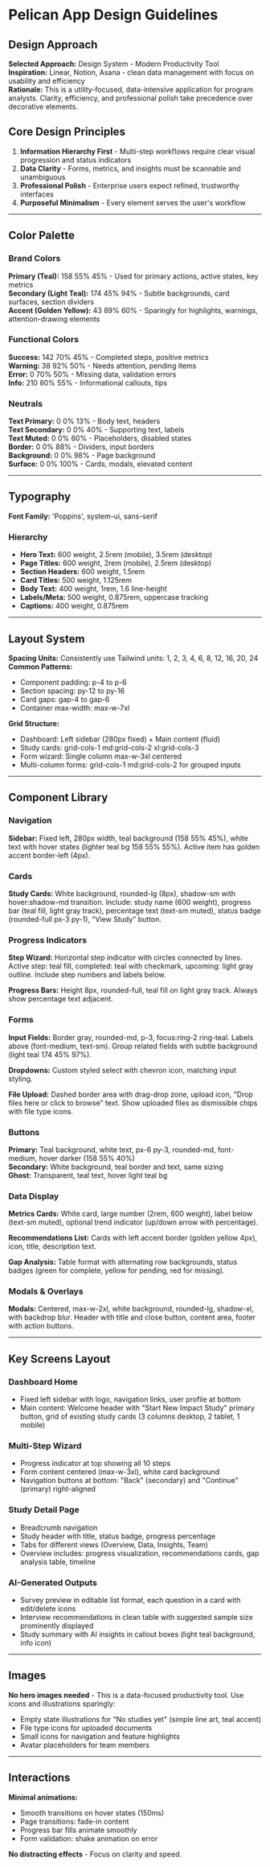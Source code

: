 # Pelican App Design Guidelines

## Design Approach
**Selected Approach:** Design System - Modern Productivity Tool  
**Inspiration:** Linear, Notion, Asana - clean data management with focus on usability and efficiency  
**Rationale:** This is a utility-focused, data-intensive application for program analysts. Clarity, efficiency, and professional polish take precedence over decorative elements.

## Core Design Principles
1. **Information Hierarchy First** - Multi-step workflows require clear visual progression and status indicators
2. **Data Clarity** - Forms, metrics, and insights must be scannable and unambiguous
3. **Professional Polish** - Enterprise users expect refined, trustworthy interfaces
4. **Purposeful Minimalism** - Every element serves the user's workflow

---

## Color Palette

### Brand Colors
**Primary (Teal):** 158 55% 45% - Used for primary actions, active states, key metrics  
**Secondary (Light Teal):** 174 45% 94% - Subtle backgrounds, card surfaces, section dividers  
**Accent (Golden Yellow):** 43 89% 60% - Sparingly for highlights, warnings, attention-drawing elements

### Functional Colors
**Success:** 142 70% 45% - Completed steps, positive metrics  
**Warning:** 38 92% 50% - Needs attention, pending items  
**Error:** 0 70% 50% - Missing data, validation errors  
**Info:** 210 80% 55% - Informational callouts, tips

### Neutrals
**Text Primary:** 0 0% 13% - Body text, headers  
**Text Secondary:** 0 0% 40% - Supporting text, labels  
**Text Muted:** 0 0% 60% - Placeholders, disabled states  
**Border:** 0 0% 88% - Dividers, input borders  
**Background:** 0 0% 98% - Page background  
**Surface:** 0 0% 100% - Cards, modals, elevated content

---

## Typography

**Font Family:** 'Poppins', system-ui, sans-serif

### Hierarchy
- **Hero Text:** 600 weight, 2.5rem (mobile), 3.5rem (desktop)
- **Page Titles:** 600 weight, 2rem (mobile), 2.5rem (desktop)
- **Section Headers:** 600 weight, 1.5rem
- **Card Titles:** 500 weight, 1.125rem
- **Body Text:** 400 weight, 1rem, 1.6 line-height
- **Labels/Meta:** 500 weight, 0.875rem, uppercase tracking
- **Captions:** 400 weight, 0.875rem

---

## Layout System

**Spacing Units:** Consistently use Tailwind units: 1, 2, 3, 4, 6, 8, 12, 16, 20, 24  
**Common Patterns:**
- Component padding: p-4 to p-6
- Section spacing: py-12 to py-16
- Card gaps: gap-4 to gap-6
- Container max-width: max-w-7xl

**Grid Structure:**
- Dashboard: Left sidebar (280px fixed) + Main content (fluid)
- Study cards: grid-cols-1 md:grid-cols-2 xl:grid-cols-3
- Form wizard: Single column max-w-3xl centered
- Multi-column forms: grid-cols-1 md:grid-cols-2 for grouped inputs

---

## Component Library

### Navigation
**Sidebar:** Fixed left, 280px width, teal background (158 55% 45%), white text with hover states (lighter teal bg 158 55% 55%). Active item has golden accent border-left (4px).

### Cards
**Study Cards:** White background, rounded-lg (8px), shadow-sm with hover:shadow-md transition. Include: study name (600 weight), progress bar (teal fill, light gray track), percentage text (text-sm muted), status badge (rounded-full px-3 py-1), "View Study" button.

### Progress Indicators
**Step Wizard:** Horizontal step indicator with circles connected by lines. Active step: teal fill, completed: teal with checkmark, upcoming: light gray outline. Include step numbers and labels below.

**Progress Bars:** Height 8px, rounded-full, teal fill on light gray track. Always show percentage text adjacent.

### Forms
**Input Fields:** Border gray, rounded-md, p-3, focus:ring-2 ring-teal. Labels above (font-medium, text-sm). Group related fields with subtle background (light teal 174 45% 97%).

**Dropdowns:** Custom styled select with chevron icon, matching input styling.

**File Upload:** Dashed border area with drag-drop zone, upload icon, "Drop files here or click to browse" text. Show uploaded files as dismissible chips with file type icons.

### Buttons
**Primary:** Teal background, white text, px-6 py-3, rounded-md, font-medium, hover darker (158 55% 40%)  
**Secondary:** White background, teal border and text, same sizing  
**Ghost:** Transparent, teal text, hover light teal bg

### Data Display
**Metrics Cards:** White card, large number (2rem, 600 weight), label below (text-sm muted), optional trend indicator (up/down arrow with percentage).

**Recommendations List:** Cards with left accent border (golden yellow 4px), icon, title, description text.

**Gap Analysis:** Table format with alternating row backgrounds, status badges (green for complete, yellow for pending, red for missing).

### Modals & Overlays
**Modals:** Centered, max-w-2xl, white background, rounded-lg, shadow-xl, with backdrop blur. Header with title and close button, content area, footer with action buttons.

---

## Key Screens Layout

### Dashboard Home
- Fixed left sidebar with logo, navigation links, user profile at bottom
- Main content: Welcome header with "Start New Impact Study" primary button, grid of existing study cards (3 columns desktop, 2 tablet, 1 mobile)

### Multi-Step Wizard
- Progress indicator at top showing all 10 steps
- Form content centered (max-w-3xl), white card background
- Navigation buttons at bottom: "Back" (secondary) and "Continue" (primary) right-aligned

### Study Detail Page
- Breadcrumb navigation
- Study header with title, status badge, progress percentage
- Tabs for different views (Overview, Data, Insights, Team)
- Overview includes: progress visualization, recommendations cards, gap analysis table, timeline

### AI-Generated Outputs
- Survey preview in editable list format, each question in a card with edit/delete icons
- Interview recommendations in clean table with suggested sample size prominently displayed
- Study summary with AI insights in callout boxes (light teal background, info icon)

---

## Images
**No hero images needed** - This is a data-focused productivity tool. Use icons and illustrations sparingly:
- Empty state illustrations for "No studies yet" (simple line art, teal accent)
- File type icons for uploaded documents
- Small icons for navigation and feature highlights
- Avatar placeholders for team members

---

## Interactions
**Minimal animations:**
- Smooth transitions on hover states (150ms)
- Page transitions: fade-in content
- Progress bar fills animate smoothly
- Form validation: shake animation on error

**No distracting effects** - Focus on clarity and speed.